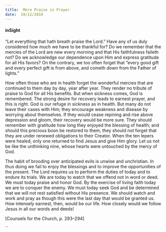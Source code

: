```yaml
---
title:  More Praise in Prayer
date:  19/12/2019
---
```


#### inSight

“Let everything that hath breath praise the Lord.” Have any of us duly considered how much we have to be thankful for? Do we remember that the mercies of the Lord are new every morning and that His faithfulness faileth not? Do we acknowledge our dependence upon Him and express gratitude for all His favors? On the contrary, we too often forget that “every good gift and every perfect gift is from above, and cometh down from the Father of lights.”

How often those who are in health forget the wonderful mercies that are continued to them day by day, year after year. They render no tribute of praise to God for all His benefits. But when sickness comes, God is remembered. The strong desire for recovery leads to earnest prayer, and this is right. God is our refuge in sickness as in health. But many do not leave their cases with Him; they encourage weakness and disease by worrying about themselves. If they would cease repining and rise above depression and gloom, their recovery would be more sure. They should remember with gratitude how long they enjoyed the blessing of health; and should this precious boon be restored to them, they should not forget that they are under renewed obligations to their Creator. When the ten lepers were healed, only one returned to find Jesus and give Him glory. Let us not be like the unthinking nine, whose hearts were untouched by the mercy of God.

The habit of brooding over anticipated evils is unwise and unchristian. In thus doing we fail to enjoy the blessings and to improve the opportunities of the present. The Lord requires us to perform the duties of today and to endure its trials. We are today to watch that we offend not in word or deed. We must today praise and honor God. By the exercise of living faith today we are to conquer the enemy. We must today seek God and be determined that we will not rest satisfied without His presence. We should watch and work and pray as though this were the last day that would be granted us. How intensely earnest, then, would be our life. How closely would we follow Jesus in all our words and deeds!

[Counsels for the Church, p. 293–294]

``